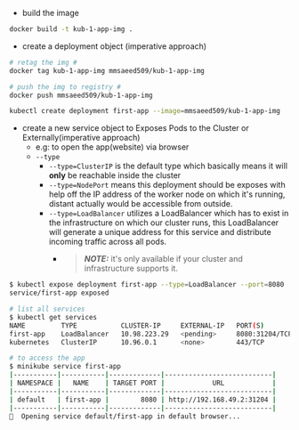 - build the image

```Bash
docker build -t kub-1-app-img .
```

- create a deployment object (imperative approach)

```Bash
# retag the img #
docker tag kub-1-app-img mmsaeed509/kub-1-app-img

# push the img to registry #
docker push mmsaeed509/kub-1-app-img 

kubectl create deployment first-app --image=mmsaeed509/kub-1-app-img
```

- create a new service object to Exposes Pods to the Cluster or Externally(imperative approach)
  - e.g: to open the app(website) via browser
  - `--type`
    - `--type=ClusterIP` is the default type which basically means it will **only**  be reachable inside the cluster
    - `--type=NodePort` means this deployment should be exposes with help off the IP address of the worker node on which it's running, distant actually would be accessible from outside.
    - `--type=LoadBalancer` utilizes a LoadBalancer which has to exist in the infrastructure on which our cluster runs, this LoadBalancer will generate a unique address for this service and distribute incoming traffic across all pods.
      - > **_NOTE:_** it's only available if your cluster and infrastructure supports it.


```Bash
$ kubectl expose deployment first-app --type=LoadBalancer --port=8080
service/first-app exposed

# list all services
$ kubectl get services
NAME         TYPE           CLUSTER-IP     EXTERNAL-IP   PORT(S)          AGE
first-app    LoadBalancer   10.98.223.29   <pending>     8080:31204/TCP   53s
kubernetes   ClusterIP      10.96.0.1      <none>        443/TCP          3d15h

# to access the app
$ minikube service first-app
|-----------|-----------|-------------|---------------------------|
| NAMESPACE |   NAME    | TARGET PORT |            URL            |
|-----------|-----------|-------------|---------------------------|
| default   | first-app |        8080 | http://192.168.49.2:31204 |
|-----------|-----------|-------------|---------------------------|
🎉  Opening service default/first-app in default browser...
```
